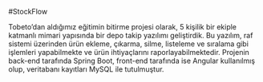 #StockFlow

Tobeto’dan aldığımız eğitimin bitirme projesi olarak, 5 kişilik bir ekiple katmanlı mimari yapısında bir depo takip yazılımı geliştirdik. Bu yazılım, raf sistemi üzerinden ürün ekleme, çıkarma, silme, listeleme ve sıralama gibi işlemleri yapabilmekte ve ürün ihtiyaçlarını raporlayabilmektedir. Projenin back-end tarafında Spring Boot, front-end tarafında ise Angular kullanılmış olup, veritabanı kayıtları MySQL ile tutulmuştur.
